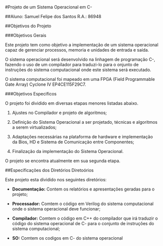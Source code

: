 #Projeto de um Sistema Operacional em C-

##Aluno: Samuel Felipe dos Santos 	R.A.: 86948




##Objetivos do Projeto

###Objetivos Gerais

Este projeto tem como objetivo a implementação de um sistema operacional capaz de gerenciar processos, memoria e unidades de entrada e saída.

O sistema operacional será desenvolvido na linhagem de programação C-, fazendo o uso de um compilador para traduzi-lo para o 
 onjunto de instruções do sistema computacional onde este sistema será executado.

O sistema computacional foi mapeado em uma FPGA (Field Programmable Gate Array) Cyclone IV EP4CE115F29C7.






###Objetivos Especificos

O projeto foi dividido em diversas etapas menores listadas abaixo.

1.  Ajustes no Compilador e projeto de algoritmos;

2. Definição do Sistema Operacional a ser projetado, técnicas e algoritmos a serem virtualizados;
	
3.  Adaptações necessárias na plataforma de hardware e implementação da Bios, HD e Sistema de Comunicação entre Componentes;
	
4.  Finalização da implementação do Sistema Operacional.

O projeto se encontra atualmente em sua segunda etapa.

##Especificações dos Diretórios Diretoórios

Este projeto esta dividido nos seguintes diretórios:

* **Documentação:** Contem os relatórios e apresentações geradas para o projeto;

* **Processador:** Comtem o código em Verilog do sistema computacional onde o sistema operacional deve funcionar;

* **Compilador:** Comtem o código em C++ do compilador que irá traduzir o código do sistema operacional de C- para o conjunto de instruções do sistema computacional;

* **SO:** Comtem os codigos em C- do sistema operacional



